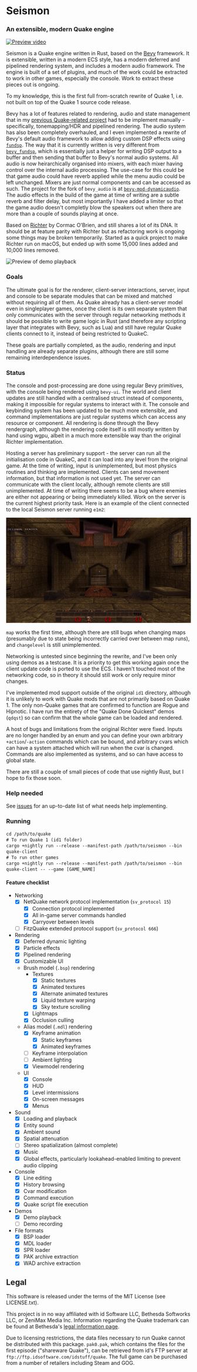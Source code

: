 # Seismon

### An extensible, modern Quake engine

[![Preview video](https://img.youtube.com/vi/cM6fAyCbUlI/0.jpg)](https://www.youtube.com/watch?v=cM6fAyCbUlI)

Seismon is a Quake engine written in Rust, based on the [Bevy](https://bevyengine.org/) framework. It is extensible,
written in a modern ECS style, has a modern deferred and pipelined rendering system, and includes a modern audio
framework. The engine is built of a set of plugins, and much of the work could be extracted to work in other games,
especially the console. Work to extract these pieces out is ongoing.

To my knowledge, this is the first full from-scratch rewrite of Quake 1, i.e. not built on top of the Quake 1 source code
release.

Bevy has a lot of features related to rendering, audio and state management that in my [previous Quake-related project](https://github.com/eira-fransham/goeld)
had to be implement manually - specifically, tonemapping/HDR and pipelined rendering. The audio system has also been completely
overhauled, and I even implemented a rewrite of Bevy's default audio framework to allow adding custom DSP effects using
[`fundsp`](https://github.com/SamiPerttu/fundsp). The way that it is currently written is very different from
[`bevy_fundsp`](https://github.com/harudagondi/bevy_fundsp), which is essentially just a helper for writing DSP output
to a buffer and then sending that buffer to Bevy's normal audio systems. All audio is now heirarchically organised into
mixers, with each mixer having control over the internal audio processing. The use-case for this could be that game audio
could have reverb applied while the menu audio could be left unchanged. Mixers are just normal components and can be
accessed as such. The project for the fork of `bevy_audio` is at [`bevy-mod-dynamicaudio`](https://github.com/eira-fransham/bevy-mod-dynamicaudio).
The audio effects in the build of the game at time of writing are a subtle reverb and filter delay, but most importantly
I have added a limiter so that the game audio doesn't completly blow the speakers out when there are more than a couple of
sounds playing at once.

Based on [Richter](https://github.com/cormac-obrien/richter) by Cormac O'Brien, and still shares a lot of its DNA. It should
be at feature parity with Richter but as refactoring work is ongoing some things may be broken temporarily. Started as a quick
project to make Richter run on macOS, but ended up with some 15,000 lines added and 10,000 lines removed.

![Preview of demo playback](content/preview.gif)

### Goals

The ultimate goal is for the renderer, client-server interactions, server, input and console to be separate modules that can
be mixed and matched without requiring all of them. As Quake already has a client-server model even in singleplayer games,
once the client is its own separate system that only communicates with the server through regular networking methods it
should be possible to write game logic in Rust (and therefore any scripting layer that integrates with Bevy, such as Lua)
and still have regular Quake clients connect to it, instead of being restricted to QuakeC.

These goals are partially completed, as the audio, rendering and input handling are already separate plugins, although
there are still some remaining interdependence issues.

### Status

The console and post-processing are done using regular Bevy primitives, with the console being rendered using `bevy-ui`.
The world and client updates are still handled with a centralised struct instead of components, making it impossible for
regular systems to interact with it. The console and keybinding system has been updated to be much more extensible, and
command implementations are just regular systems which can access any resource or component. All rendering is done through
the Bevy rendergraph, although the rendering code itself is still mostly written by hand using wgpu, albeit in a much more
extensible way than the original Richter implementation.

Hosting a server has preliminary support - the server can run all the initialisation code in QuakeC, and it can
load into any level from the original game. At the time of writing, input is unimplemented, but most physics routines and
thinking are implemented. Clients can send movement information, but that information is not used yet. The server can
communicate with the client locally, although remote clients are still unimplemented. At time of writing there seems to be
a bug where enemies are either not appearing or being immediately killed. Work on the server is the current highest priority
task. Here is an example of the client connected to the local Seismon server running `e1m2`:

![Preview of running server](content/seismon-server.gif)

`map` works the first time, although there are still bugs when changing maps (presumably due to state being incorrectly carried
over between map runs), and `changelevel` is still unimplemented.

Networking is untested since beginning the rewrite, and I've been only using demos as a testcase. It is a priority to get this
working again once the client update code is ported to use the ECS. I haven't touched most of the networking code, so in
theory it should still work or only require minor changes.

I've implemented mod support outside of the original `id1` directory, although it is unlikely to work with Quake mods that
are not primarily based on Quake 1. The only non-Quake games that are confirmed to function are Rogue and Hipnotic.
I have run the entirety of the "Quake Done Quickest" demos (`qdqst`) so can confirm that the whole game can be loaded and
rendered.

A host of bugs and limitations from the original Richter were fixed. Inputs are no longer handled by an enum and you can
define your own arbitrary `+action`/`-action` commands which can be bound, and arbitrary cvars which can have a system
attached which will run when the cvar is changed. Commands are also implemented as systems, and so can have access to global
state.

There are still a couple of small pieces of code that use nightly Rust, but I hope to fix those soon.

### Help needed

See [issues](https://github.com/eira-fransham/seismon/issues) for an up-to-date list of what needs help implementing.

### Running

```
cd /path/to/quake
# To run Quake 1 (id1 folder)
cargo +nightly run --release --manifest-path /path/to/seismon --bin quake-client
# To run other games
cargo +nightly run --release --manifest-path /path/to/seismon --bin quake-client -- --game [GAME_NAME]
```

#### Feature checklist

- Networking
  - [x] NetQuake network protocol implementation (`sv_protocol 15`)
    - [x] Connection protocol implemented
    - [x] All in-game server commands handled
    - [x] Carryover between levels
  - [ ] FitzQuake extended protocol support (`sv_protocol 666`)
- Rendering
  - [x] Deferred dynamic lighting
  - [x] Particle effects
  - [x] Pipelined rendering
  - [x] Customizable UI
  - Brush model (`.bsp`) rendering
    - Textures
      - [x] Static textures
      - [x] Animated textures
      - [x] Alternate animated textures
      - [x] Liquid texture warping
      - [x] Sky texture scrolling
    - [x] Lightmaps
    - [x] Occlusion culling
  - Alias model (`.mdl`) rendering
    - [x] Keyframe animation
      - [x] Static keyframes
      - [x] Animated keyframes
    - [ ] Keyframe interpolation
    - [ ] Ambient lighting
    - [x] Viewmodel rendering
  - UI
    - [x] Console
    - [x] HUD
    - [x] Level intermissions
    - [x] On-screen messages
    - [x] Menus
- Sound
  - [x] Loading and playback
  - [x] Entity sound
  - [x] Ambient sound
  - [x] Spatial attenuation
  - [ ] Stereo spatialization (almost complete)
  - [x] Music
  - [x] Global effects, particularly lookahead-enabled limiting to prevent audio clipping
- Console
  - [x] Line editing
  - [x] History browsing
  - [x] Cvar modification
  - [x] Command execution
  - [x] Quake script file execution
- Demos
  - [x] Demo playback
  - [ ] Demo recording
- File formats
  - [x] BSP loader
  - [x] MDL loader
  - [x] SPR loader
  - [x] PAK archive extraction
  - [x] WAD archive extraction

## Legal

This software is released under the terms of the MIT License (see LICENSE.txt).

This project is in no way affiliated with id Software LLC, Bethesda Softworks LLC, or ZeniMax Media
Inc. Information regarding the Quake trademark can be found at Bethesda's [legal information
page](https://bethesda.net/en/document/legal-information).

Due to licensing restrictions, the data files necessary to run Quake cannot be distributed with this
package. `pak0.pak`, which contains the files for the first episode ("shareware Quake"), can be
retrieved from id's FTP server at `ftp://ftp.idsoftware.com/idstuff/quake`. The full game can be
purchased from a number of retailers including Steam and GOG.
